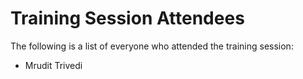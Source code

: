 # Training Session Attendees
The following is a list of everyone who attended the training session:

* Mrudit Trivedi